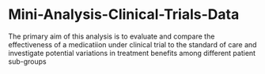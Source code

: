 # Mini-Analysis-Clinical-Trials-Data

The primary aim of this analysis is to evaluate and compare the effectiveness of a medicatiion under clinical trial to the standard of care and investigate potential variations in treatment benefits among different patient sub-groups
